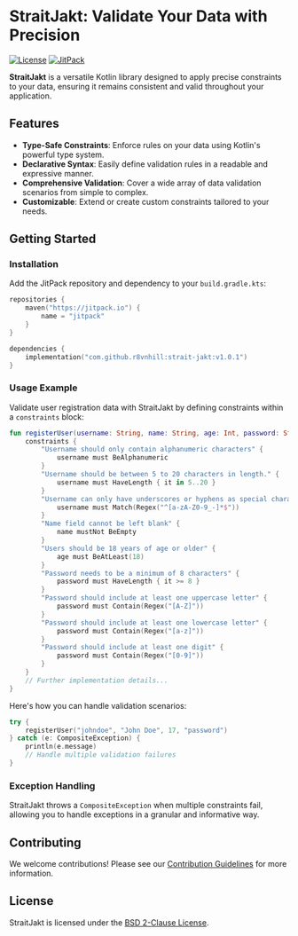 # StraitJakt: Validate Your Data with Precision

[![License](https://img.shields.io/badge/License-BSD_2--Clause-orange.svg)](https://opensource.org/licenses/BSD-2-Clause)
[![JitPack](https://jitpack.io/v/r8vnhill/strait-jakt.svg)](https://jitpack.io/#r8vnhill/strait-jakt)

**StraitJakt** is a versatile Kotlin library designed to apply precise constraints to your data, ensuring it remains consistent and valid throughout your application.

## Features

- **Type-Safe Constraints**: Enforce rules on your data using Kotlin's powerful type system.
- **Declarative Syntax**: Easily define validation rules in a readable and expressive manner.
- **Comprehensive Validation**: Cover a wide array of data validation scenarios from simple to complex.
- **Customizable**: Extend or create custom constraints tailored to your needs.

## Getting Started

### Installation

Add the JitPack repository and dependency to your `build.gradle.kts`:

```kotlin
repositories {
    maven("https://jitpack.io") {
        name = "jitpack"
    }
}

dependencies {
    implementation("com.github.r8vnhill:strait-jakt:v1.0.1")
}
```

### Usage Example

Validate user registration data with StraitJakt by defining constraints within a `constraints` block:

```kotlin
fun registerUser(username: String, name: String, age: Int, password: String) {
    constraints {
        "Username should only contain alphanumeric characters" {
            username must BeAlphanumeric
        }
        "Username should be between 5 to 20 characters in length." {
            username must HaveLength { it in 5..20 }
        }
        "Username can only have underscores or hyphens as special characters" {
            username must Match(Regex("^[a-zA-Z0-9_-]*$"))
        }
        "Name field cannot be left blank" {
            name mustNot BeEmpty
        }
        "Users should be 18 years of age or older" {
            age must BeAtLeast(18)
        }
        "Password needs to be a minimum of 8 characters" {
            password must HaveLength { it >= 8 }
        }
        "Password should include at least one uppercase letter" {
            password must Contain(Regex("[A-Z]"))
        }
        "Password should include at least one lowercase letter" {
            password must Contain(Regex("[a-z]"))
        }
        "Password should include at least one digit" {
            password must Contain(Regex("[0-9]"))
        }
    }
    // Further implementation details...
}
```

Here's how you can handle validation scenarios:

```kotlin
try {
    registerUser("johndoe", "John Doe", 17, "password")
} catch (e: CompositeException) {
    println(e.message)
    // Handle multiple validation failures
}
```

### Exception Handling

StraitJakt throws a `CompositeException` when multiple constraints fail, allowing you to handle exceptions in a granular and informative way.

## Contributing

We welcome contributions! Please see our [Contribution Guidelines](CONTRIBUTING.md) for more information.

## License

StraitJakt is licensed under the [BSD 2-Clause License](LICENSE).
